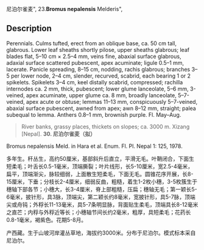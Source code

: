 尼泊尔雀麦",
23.**Bromus nepalensis** Melderis",

## Description
Perennials. Culms tufted, erect from an oblique base, ca. 50 cm tall, glabrous. Lower leaf sheaths shortly pilose, upper sheaths glabrous; leaf blades flat, 5–10 cm × 2.5–4 mm, veins fine, abaxial surface glabrous, adaxial surface scattered pubescent, apex acuminate; ligule 0.5–1 mm, lacerate. Panicle spreading, 8–15 cm, nodding, rachis glabrous; branches 3–5 per lower node, 2–4 cm, slender, recurved, scabrid, each bearing 1 or 2 spikelets. Spikelets 3–4 cm, keel distally scabrid, compressed; rachilla internodes ca. 2 mm, thick, pubescent; lower glume lanceolate, 5–6 mm, 3-veined, apex acuminate, upper glume ca. 8 mm, broadly lanceolate, 5–7-veined, apex acute or obtuse; lemmas 11–13 mm, conspicuously 5–7-veined, abaxial surface pubescent, awned from apex; awn 8–12 mm, straight; palea subequal to lemma. Anthers 0.8–1 mm, brownish purple. Fl. May–Aug.

> River banks, grassy places, thickets on slopes; ca. 3000 m. Xizang [Nepal].
**30. 尼泊尔雀麦（拟）**

Bromus nepalensis Meld. in Hara et al. Enum. Fl. Pl. Nepal 1: 125, 1978.

多年生。秆丛生，高约50厘米，基部斜升后直立，平滑无毛。叶鞘闭合，下面生短柔毛；叶舌长0.5-1毫米，顶端撕裂；叶片线形，长5-10厘米，宽2.5-4毫米，扁平，顶端渐尖，脉较细弱，上面散生短柔毛，下面无毛。圆锥花序开展，长8-15厘米，下垂；分枝长2-4厘米，细弱反曲，粗糙，着生1-2枚小穗，3-5枚簇生于穗轴下部各节；小穗大，长3-4厘米，脊上部粗糙，压扁；穗轴无毛；第一颖长5-6毫米，披针形，具3脉，顶端尖，第二颖长约8毫米，宽披针形，具5-7脉，顶端尖或舟钝；外稃长11-13毫米，具5-7条明显脉，背面贴生柔毛，顶端具长8-12毫米之直芒；内稃与外稃近等长；小穗轴节间长约2毫米，粗厚，具短柔毛；花药长0.8-1毫米，褐紫色。花期5-8月。

产西藏。生于山坡河岸灌丛草地，海拔约3000米。分布于尼泊尔。模式标本采自尼泊尔。
